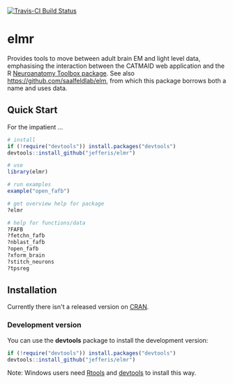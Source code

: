 [![Travis-CI Build Status](https://travis-ci.org/jefferis/elmr.svg?branch=master)](https://travis-ci.org/jefferis/elmr)

# elmr

Provides tools to move between adult brain EM and light level data, emphasising
the interaction between the CATMAID web application and the R [Neuroanatomy
Toolbox package](https://github.com/jefferis/nat). See also https://github.com/saalfeldlab/elm, from which this 
package borrows both a name and uses data.

## Quick Start

For the impatient ...

```r
# install
if (!require("devtools")) install.packages("devtools") 
devtools::install_github("jefferis/elmr")

# use
library(elmr)

# run examples 
example("open_fafb")

# get overview help for package 
?elmr 

# help for functions/data 
?FAFB
?fetchn_fafb
?nblast_fafb
?open_fafb
?xform_brain
?stitch_neurons
?tpsreg
```

## Installation

Currently there isn't a released version on [CRAN](http://cran.r-project.org/).

### Development version
You can use the **devtools** package to install the development version:

```r 
if (!require("devtools")) install.packages("devtools")
devtools::install_github("jefferis/elmr")
```

Note: Windows users need [Rtools](http://www.murdoch-sutherland.com/Rtools/) and
[devtools](http://CRAN.R-project.org/package=devtools) to install this way.